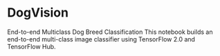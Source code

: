 # DogVision
End-to-end Multiclass Dog Breed Classification
This notebook builds an end-to-end multi-class image classifier using TensorFlow 2.0 and TensorFlow Hub.
